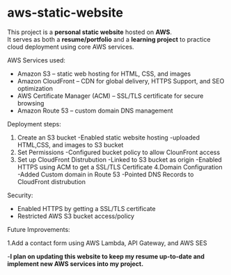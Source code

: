  # aws-static-website

This project is a **personal static website** hosted on **AWS**.  
It serves as both a **resume/portfolio** and a **learning project** to practice cloud deployment using core AWS services.

AWS Services used:
- Amazon S3 – static web hosting for HTML, CSS, and images
- Amazon CloudFront – CDN for global delivery, HTTPS Support, and SEO optimization
- AWS Certificate Manager (ACM) – SSL/TLS certificate for secure browsing
- Amazon Route 53 – custom domain DNS management

Deployment steps:
1. Create an S3 bucket
   -Enabled static website hosting
   -uploaded HTML,CSS, and images to S3 bucket
2. Set Permissions
   -Configured bucket policy to allow ClounFront access
3. Set up CloudFront Distrubution
   -Linked to S3 bucket as origin
   -Enabled HTTPS using ACM to get a SSL/TLS Certificate
4.Domain Configuration
  -Added Custom domain in Route 53
  -Pointed DNS Records to CloudFront distrubution

Security:
- Enabled HTTPS by getting a SSL/TLS certificate
- Restricted AWS S3 bucket access/policy

Future Improvements:

1.Add a contact form using AWS Lambda, API Gateway, and AWS SES

-**I plan on updating this website to keep my resume up-to-date and implement new AWS services into my project.**
